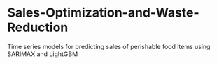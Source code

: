# Sales-Optimization-and-Waste-Reduction
Time series models for predicting sales of perishable food items using SARIMAX and LightGBM 
